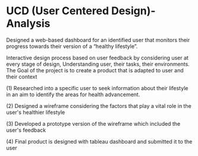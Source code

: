 # UCD (User Centered Design)-Analysis


Designed a web-based dashboard for an identified user that monitors their progress towards their version of a “healthy lifestyle”.

Interactive design process based on user feedback by considering user at every stage of design, Understanding user, their tasks, their environments. The Goal of the project is to create a product that is adapted to user and their context

(1) Researched into a specific user to seek information about their lifestyle in an aim to identify the areas for health advancement.

(2) Designed a wireframe considering the factors that play a vital role in the user's healthier lifestyle

(3) Developed a prototype version of the wireframe which included the user's feedback

(4) Final product is designed with tableau dashboard and submitted it to the user 

